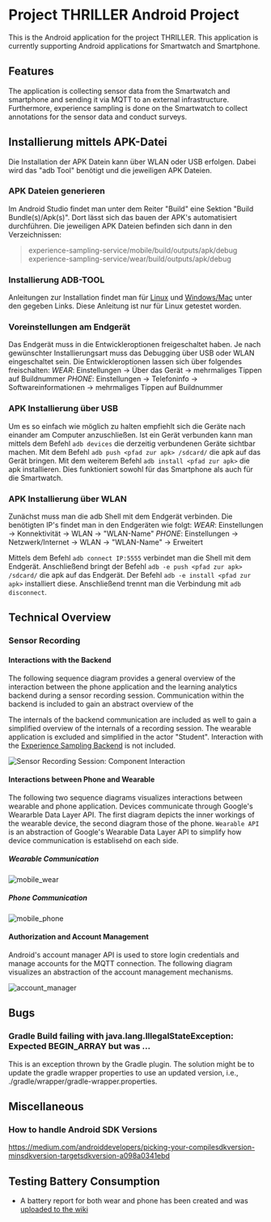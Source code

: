 # Project THRILLER Android Project

This is the Android application for the project THRILLER. This application is currently supporting Android applications for Smartwatch and Smartphone.

## Features

The application is collecting sensor data from the Smartwatch and smartphone and sending it via MQTT to an external infrastructure. Furthermore, experience sampling is done on the Smartwatch to collect annotations for the sensor data and conduct surveys.  


## Installierung mittels APK-Datei
Die Installation der APK Datein kann über WLAN oder USB erfolgen. Dabei wird das "adb Tool" benötigt und die jeweiligen APK Dateien.

### APK Dateien generieren
 Im Android Studio findet man unter dem Reiter "Build" eine Sektion "Build Bundle(s)/Apk(s)". Dort lässt sich das bauen der APK's automatisiert durchführen. Die jeweiligen APK Dateien befinden sich dann in den Verzeichnissen:

> experience-sampling-service/mobile/build/outputs/apk/debug
> experience-sampling-service/wear/build/outputs/apk/debug

### Installierung ADB-TOOL
Anleitungen zur Installation findet man für [Linux](https://wiki.ubuntuusers.de/adb/) und [Windows/Mac](https://forum.xda-developers.com/showthread.php?t=2588979) unter den gegeben Links. Diese Anleitung ist nur für Linux getestet worden.


### Voreinstellungen am Endgerät
Das Endgerät muss in die Entwickleroptionen freigeschaltet haben. Je nach gewünschter Installierungsart muss das Debugging über USB oder WLAN eingeschaltet sein. Die Entwickleroptionen lassen sich über folgendes freischalten:
*WEAR*: Einstellungen -> Über das Gerät -> mehrmaliges Tippen auf Buildnummer
*PHONE*: Einstellungen -> Telefoninfo -> Softwareinformationen -> mehrmaliges Tippen auf Buildnummer

### APK Installierung über USB
Um es so einfach wie möglich zu halten empfiehlt sich die Geräte nach einander am Computer anzuschließen. Ist ein Gerät verbunden kann man mittels dem Befehl `adb devices` die derzeitig verbundenen Geräte sichtbar machen. Mit dem Befehl `adb push <pfad zur apk> /sdcard/` die apk auf das Gerät bringen. Mit dem weiterem Befehl `adb install <pfad zur apk>` die apk installieren. Dies funktioniert sowohl für das Smartphone als auch für die Smartwatch.

### APK Installierung über WLAN

Zunächst muss man die adb Shell mit dem Endgerät verbinden. Die benötigten IP's findet man in den Endgeräten wie folgt:
*WEAR*: Einstellungen -> Konnektivität -> WLAN -> "WLAN-Name"
*PHONE*: Einstellungen -> Netzwerk/Internet -> WLAN -> "WLAN-Name" -> Erweitert

Mittels dem Befehl `adb connect IP:5555` verbindet man die Shell mit dem Endgerät. Anschließend bringt der Befehl `adb -e push <pfad zur apk> /sdcard/` die apk auf das Endgerät. Der Befehl `adb -e install <pfad zur apk>` installiert diese. Anschließend trennt man die Verbindung mit `adb disconnect`.

## Technical Overview

### Sensor Recording

#### Interactions with the Backend

The following sequence diagram provides a general overview of the interaction between the phone application and the learning analytics backend during a sensor recording session. Communication within the backend is included to gain an abstract overview of the 

The internals of the backend communication are included as well to gain a simplified overview of the internals of a recording session. The wearable application is excluded and simplified in the actor "Student". Interaction with the [Experience Sampling Backend](../../../../experience-sampling-service-backend) is not included.

![Sensor Recording Session: Component Interaction](../../../wikis/uploads/1f30513839560ef1df56e1c7417812bf/sensor_session.png)

#### Interactions between Phone and Wearable
The following two sequence diagrams visualizes interactions between wearable and phone application. Devices communicate through Google's Weararble Data Layer API. The first diagram depicts the inner workings of the wearable device, the second diagram those of the phone. `Wearable API` is an abstraction of Google's Wearable Data Layer API to simplify how device communication is establisehd on each side.

##### Wearable Communication
![mobile_wear](../../../wikis/uploads/4517f1eb476b314027b4df0936b4918a/mobile_wear.png)

##### Phone Communication
![mobile_phone](../../../wikis/uploads/3d9ce475b71732814242a13425826390/mobile_phone.png)

#### Authorization and Account Management
Android's account manager API is used to store login credentials and manage accounts for the MQTT connection. The following diagram visualizes an abstraction of the account management mechanisms.

![account_manager](../../../wikis/uploads/68762f1a7065e7201bec065215108a1c/account_manager.png)

## Bugs

### Gradle Build failing with java.lang.IllegalStateException: Expected BEGIN_ARRAY but was ...

This is an exception thrown by the Gradle plugin. The solution might be to update the gradle wrapper properties to use an updated version, i.e., ./gradle/wrapper/gradle-wrapper.properties.

## Miscellaneous

### How to handle Android SDK Versions

https://medium.com/androiddevelopers/picking-your-compilesdkversion-minsdkversion-targetsdkversion-a098a0341ebd

## Testing Battery Consumption
- A battery report for both wear and phone has been created and was [uploaded to the wiki](https://gitlab.tba-hosting.de/edutec/thriller/android-application/-/wikis/Battery-Consumption-Report-(2020-11-25))
